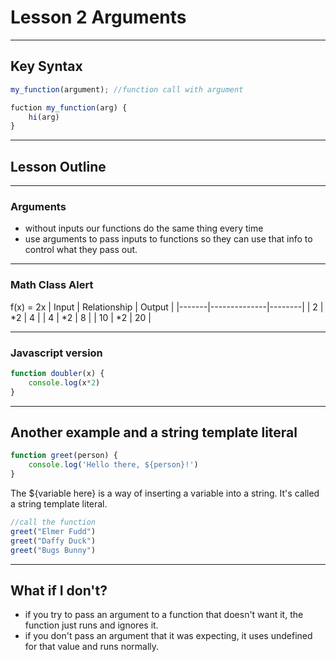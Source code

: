 # Lesson 2 Arguments


----

## Key Syntax
```javascript
my_function(argument); //function call with argument

fuction my_function(arg) {
    hi(arg)
}
```


----

## Lesson Outline


----


### Arguments
- without inputs our functions do the same thing every time
- use arguments to pass inputs to functions so they can use that info to control what they pass out.


----

### Math Class Alert

f(x) = 2x
| Input | Relationship | Output |
|-------|--------------|--------|
| 2     | *2           | 4      |
| 4     | *2           | 8      |
| 10    | *2           | 20     |


----

### Javascript version
```javascript
function doubler(x) {
    console.log(x*2)
}
```


----

## Another example and a string template literal
```javascript
function greet(person) {
    console.log('Hello there, ${person}!')
}
```

The ${variable here}  is a way of inserting a variable into a string.  It's called a string template literal.

```javascript
//call the function
greet("Elmer Fudd")
greet("Daffy Duck")
greet("Bugs Bunny")
```


----

## What if I don't?
- if you try to pass an argument to a function that doesn't want it, the function just runs and ignores it.
- if you don't pass an argument that it was expecting, it uses undefined for that value and runs normally.
